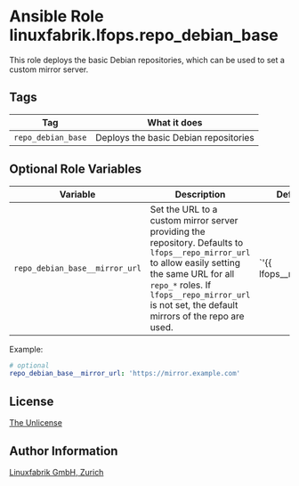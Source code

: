 # Ansible Role linuxfabrik.lfops.repo_debian_base

This role deploys the basic Debian repositories, which can be used to set a custom mirror server.


## Tags

| Tag           | What it does                    |
| ---           | ------------                    |
| `repo_debian_base` | Deploys the basic Debian repositories |


## Optional Role Variables

| Variable | Description | Default Value |
| -------- | ----------- | ------------- |
| `repo_debian_base__mirror_url` | Set the URL to a custom mirror server providing the repository. Defaults to `lfops__repo_mirror_url` to allow easily setting the same URL for all `repo_*` roles. If `lfops__repo_mirror_url` is not set, the default mirrors of the repo are used. | `'{{ lfops__repo_mirror_url | default("") }}'` |

Example:
```yaml
# optional
repo_debian_base__mirror_url: 'https://mirror.example.com'
```


## License

[The Unlicense](https://unlicense.org/)


## Author Information

[Linuxfabrik GmbH, Zurich](https://www.linuxfabrik.ch)
